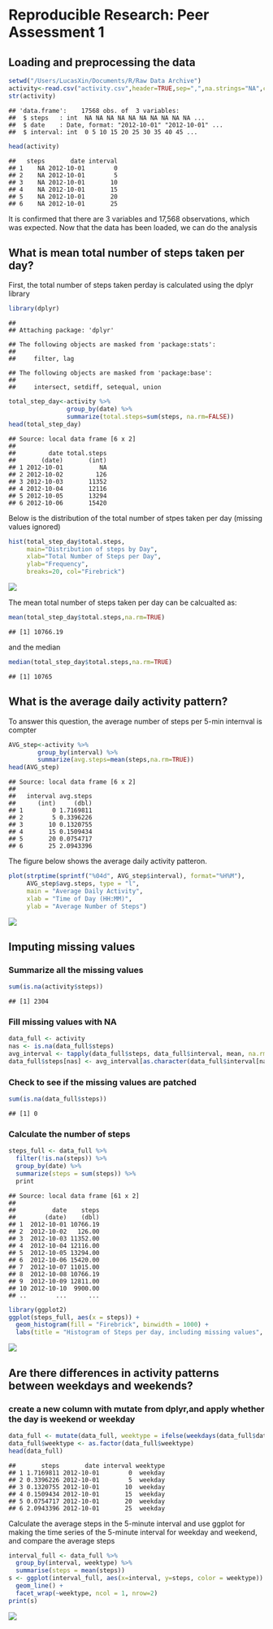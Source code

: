 # Reproducible Research: Peer Assessment 1


## Loading and preprocessing the data


```r
setwd("/Users/LucasXin/Documents/R/Raw Data Archive")
activity<-read.csv("activity.csv",header=TRUE,sep=",",na.strings="NA",colClasses=c(date="Date"))
str(activity)
```

```
## 'data.frame':	17568 obs. of  3 variables:
##  $ steps   : int  NA NA NA NA NA NA NA NA NA NA ...
##  $ date    : Date, format: "2012-10-01" "2012-10-01" ...
##  $ interval: int  0 5 10 15 20 25 30 35 40 45 ...
```

```r
head(activity)
```

```
##   steps       date interval
## 1    NA 2012-10-01        0
## 2    NA 2012-10-01        5
## 3    NA 2012-10-01       10
## 4    NA 2012-10-01       15
## 5    NA 2012-10-01       20
## 6    NA 2012-10-01       25
```

It is confirmed that there are 3 variables and 17,568 observations, which was expected. Now that the data has been loaded, we can do the analysis

## What is mean total number of steps taken per day?

First, the total number of steps taken perday is calculated using the dplyr library

```r
library(dplyr)
```

```
## 
## Attaching package: 'dplyr'
```

```
## The following objects are masked from 'package:stats':
## 
##     filter, lag
```

```
## The following objects are masked from 'package:base':
## 
##     intersect, setdiff, setequal, union
```

```r
total_step_day<-activity %>% 
                group_by(date) %>%
                summarize(total.steps=sum(steps, na.rm=FALSE))
head(total_step_day)
```

```
## Source: local data frame [6 x 2]
## 
##         date total.steps
##       (date)       (int)
## 1 2012-10-01          NA
## 2 2012-10-02         126
## 3 2012-10-03       11352
## 4 2012-10-04       12116
## 5 2012-10-05       13294
## 6 2012-10-06       15420
```

Below is the distribution of the total number of stpes taken per day (missing values ignored)

```r
hist(total_step_day$total.steps,
     main="Distribution of steps by Day",
     xlab="Total Number of Steps per Day",
     ylab="Frequency",
     breaks=20, col="Firebrick")
```

![](Reproducible_Research_Assignment_1_files/figure-html/unnamed-chunk-3-1.png)<!-- -->

The mean total number of steps taken per day can be calcualted as: 

```r
mean(total_step_day$total.steps,na.rm=TRUE)
```

```
## [1] 10766.19
```

and the median 

```r
median(total_step_day$total.steps,na.rm=TRUE)
```

```
## [1] 10765
```

## What is the average daily activity pattern?

To answer this question, the average number of steps per 5-min internval is compter 

```r
AVG_step<-activity %>%
        group_by(interval) %>%
        summarize(avg.steps=mean(steps,na.rm=TRUE))
head(AVG_step)
```

```
## Source: local data frame [6 x 2]
## 
##   interval avg.steps
##      (int)     (dbl)
## 1        0 1.7169811
## 2        5 0.3396226
## 3       10 0.1320755
## 4       15 0.1509434
## 5       20 0.0754717
## 6       25 2.0943396
```
The figure below shows the average daily activity patteron.

```r
plot(strptime(sprintf("%04d", AVG_step$interval), format="%H%M"),
     AVG_step$avg.steps, type = "l", 
     main = "Average Daily Activity", 
     xlab = "Time of Day (HH:MM)", 
     ylab = "Average Number of Steps")
```

![](Reproducible_Research_Assignment_1_files/figure-html/unnamed-chunk-7-1.png)<!-- -->

## Imputing missing values
### Summarize all the missing values

```r
sum(is.na(activity$steps))
```

```
## [1] 2304
```
### Fill missing values with NA

```r
data_full <- activity
nas <- is.na(data_full$steps)
avg_interval <- tapply(data_full$steps, data_full$interval, mean, na.rm=TRUE, simplify=TRUE)
data_full$steps[nas] <- avg_interval[as.character(data_full$interval[nas])]
```
### Check to see if the missing values are patched

```r
sum(is.na(data_full$steps))
```

```
## [1] 0
```
### Calculate the number of steps 

```r
steps_full <- data_full %>%
  filter(!is.na(steps)) %>%
  group_by(date) %>%
  summarize(steps = sum(steps)) %>%
  print
```

```
## Source: local data frame [61 x 2]
## 
##          date    steps
##        (date)    (dbl)
## 1  2012-10-01 10766.19
## 2  2012-10-02   126.00
## 3  2012-10-03 11352.00
## 4  2012-10-04 12116.00
## 5  2012-10-05 13294.00
## 6  2012-10-06 15420.00
## 7  2012-10-07 11015.00
## 8  2012-10-08 10766.19
## 9  2012-10-09 12811.00
## 10 2012-10-10  9900.00
## ..        ...      ...
```

```r
library(ggplot2)
ggplot(steps_full, aes(x = steps)) +
  geom_histogram(fill = "Firebrick", binwidth = 1000) +
  labs(title = "Histogram of Steps per day, including missing values", x = "Steps per day", y = "Frequency")
```

![](Reproducible_Research_Assignment_1_files/figure-html/unnamed-chunk-11-1.png)<!-- -->

## Are there differences in activity patterns between weekdays and weekends?
### create a new column with mutate from dplyr,and apply whether the day is weekend or weekday

```r
data_full <- mutate(data_full, weektype = ifelse(weekdays(data_full$date) == "Saturday" | weekdays(data_full$date) == "Sunday", "weekend", "weekday"))
data_full$weektype <- as.factor(data_full$weektype)
head(data_full)
```

```
##       steps       date interval weektype
## 1 1.7169811 2012-10-01        0  weekday
## 2 0.3396226 2012-10-01        5  weekday
## 3 0.1320755 2012-10-01       10  weekday
## 4 0.1509434 2012-10-01       15  weekday
## 5 0.0754717 2012-10-01       20  weekday
## 6 2.0943396 2012-10-01       25  weekday
```
Calculate the average steps in the 5-minute interval and use ggplot for making the time series of the 5-minute interval for weekday and weekend, and compare the average steps

```r
interval_full <- data_full %>%
  group_by(interval, weektype) %>%
  summarise(steps = mean(steps))
s <- ggplot(interval_full, aes(x=interval, y=steps, color = weektype)) +
  geom_line() +
  facet_wrap(~weektype, ncol = 1, nrow=2)
print(s)
```

![](Reproducible_Research_Assignment_1_files/figure-html/unnamed-chunk-13-1.png)<!-- -->
